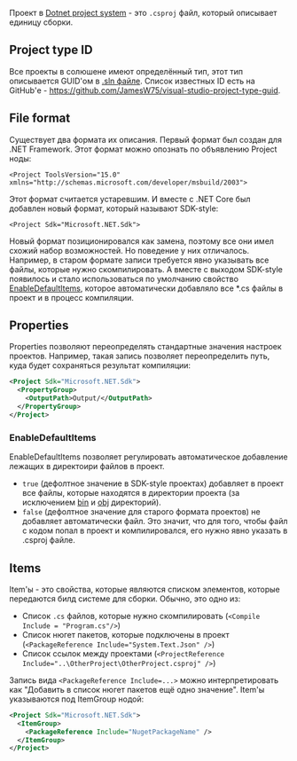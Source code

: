 Проект в [Dotnet project system](./Dotnet%20project%20system.md) - это `.csproj` файл, который описывает единицу сборки.

## Project type ID
Все проекты в солюшене имеют определённый тип, этот тип описывается GUID'ом в [.sln файле](./Dotnet%20solution.md). Список известных ID есть на GitHub'е - https://github.com/JamesW75/visual-studio-project-type-guid.
## File format
 Существует два формата их описания. Первый формат был создан для .NET Framework. Этот формат можно опознать по объявлению Project ноды:

```
<Project ToolsVersion="15.0" xmlns="http://schemas.microsoft.com/developer/msbuild/2003">
```

Этот формат считается устаревшим. И вместе с .NET Core был добавлен новый формат, который называют SDK-style:

```
<Project Sdk="Microsoft.NET.Sdk">
```

Новый формат позиционировался как замена, поэтому все они имел схожий набор возможностей. Но поведение у них отличалось. Например, в старом формате записи требуется явно указывать все файлы, которые нужно скомпилировать. А вместе с выходом SDK-style появилось и стало использоваться по умолчанию свойство [EnableDefaultItems](Dotnet%20project.md#EnableDefaultItems), которое автоматически добавляло все \*.cs файлы в проект и в процесс компиляции.
## Properties
Properties позволяют переопределять стандартные значения настроек проектов. Например, такая запись позволяет переопределить путь, куда будет сохраняться результат компиляции:
```xml
<Project Sdk="Microsoft.NET.Sdk">
  <PropertyGroup>
    <OutputPath>Output/</OutputPath>
  </PropertyGroup>
</Project>

```

### EnableDefaultItems
EnableDefaultItems позволяет регулировать автоматическое добавление лежащих в директоири файлов в проект.
- `true` (дефолтное значение в SDK-style проектах) добавляет в проект все файлы, которые находятся в директории проекта (за исключением [bin](./MSBuild%20artifact%20directories.md#bin%20directory) и [obj](./MSBuild%20artifact%20directories.md#obj%20directory) директорий).
- `false` (дефолтное значение для старого формата проектов) не добавляет автоматически файл. Это значит, что для того, чтобы файл с кодом попал в проект и компилировался, его нужно явно указать в .csproj файле.

## Items
Item'ы - это свойства, которые являются списком элементов, которые передаются билд системе для сборки. Обычно, это одно из:
- Список `.cs` файлов, которые нужно скомпилировать (`<Compile Include = "Program.cs"/>`)
- Список нюгет пакетов, которые подключены в проект (`<PackageReference Include="System.Text.Json" />`)
- Список ссылок между проектами (`<ProjectReference Include="..\OtherProject\OtherProject.csproj" />`)

Запись вида `<PackageReference Include=...>` можно интерпретировать как "Добавить в список нюгет пакетов ещё одно значение". Item'ы указываются под ItemGroup нодой:
```xml
<Project Sdk="Microsoft.NET.Sdk">
  <ItemGroup>
    <PackageReference Include="NugetPackageName" />
  </ItemGroup>
</Project>
```

